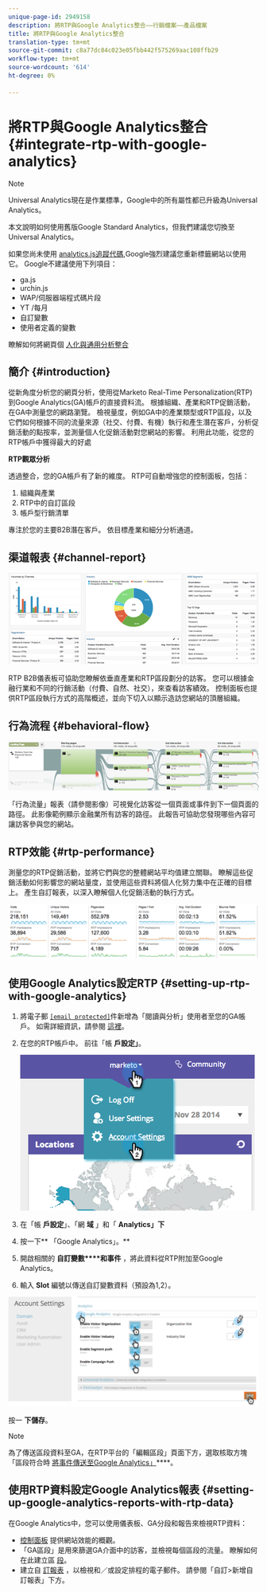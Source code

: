```yaml
---
unique-page-id: 2949158
description: 將RTP與Google Analytics整合——行銷檔案——產品檔案
title: 將RTP與Google Analytics整合
translation-type: tm+mt
source-git-commit: c8a77dc84c023e05fbb442f575269aac108ffb29
workflow-type: tm+mt
source-wordcount: '614'
ht-degree: 0%

---
```



# 將RTP與Google Analytics整合 {#integrate-rtp-with-google-analytics}

>[!NOTE]
>
>Universal Analytics現在是作業標準，Google中的所有屬性都已升級為Universal Analytics。
>
>本文說明如何使用舊版Google Standard Analytics，但我們建議您切換至Universal Analytics。
>
>如果您尚未使用 [analytics.js追蹤代碼](https://developers.google.com/analytics/devguides/collection/analyticsjs/),Google強烈建議您重新標籤網站以使用它。 Google不建議使用下列項目：
>
>* ga.js
>* urchin.js
>* WAP/伺服器端程式碼片段
>* YT /每月
>* 自訂變數
>* 使用者定義的變數

>
>
瞭解如何將網頁個 [人化與通用分析整合](integrate-rtp-with-google-universal-analytics.md)

## 簡介 {#introduction}

從新角度分析您的網頁分析，使用從Marketo Real-Time Personalization(RTP)到Google Analytics(GA)帳戶的直接資料流。 根據組織、產業和RTP促銷活動，在GA中測量您的網路瀏覽。 檢視量度，例如GA中的產業類型或RTP區段，以及它們如何根據不同的流量來源（社交、付費、有機）執行和產生潛在客戶，分析促銷活動的點按率，並測量個人化促銷活動對您網站的影響。 利用此功能，從您的RTP帳戶中獲得最大的好處

**RTP觀眾分析**

透過整合，您的GA帳戶有了新的維度。 RTP可自動增強您的控制面板，包括：

1. 組織與產業
1. RTP中的自訂區段
1. 帳戶型行銷清單

專注於您的主要B2B潛在客戶。 依目標產業和細分分析通道。

## 渠道報表 {#channel-report}

![](assets/image2014-11-28-16-3a39-3a28.png)

RTP B2B儀表板可協助您瞭解依垂直產業和RTP區段劃分的訪客。 您可以根據金融行業和不同的行銷活動（付費、自然、社交），來查看訪客績效。 控制面板也提供RTP區段執行方式的高階概述，並向下切入以顯示造訪您網站的頂層組織。

## 行為流程 {#behavioral-flow}

![](assets/image2014-11-28-16-3a40-3a43.png)

「行為流量」報表（請參閱影像）可視覺化訪客從一個頁面或事件到下一個頁面的路徑。 此影像範例顯示金融業所有訪客的路徑。 此報告可協助您發現哪些內容可讓訪客參與您的網站。

## RTP效能 {#rtp-performance}

測量您的RTP促銷活動，並將它們與您的整體網站平均值建立關聯。 瞭解這些促銷活動如何影響您的網站量度，並使用這些資料將個人化努力集中在正確的目標上。 產生自訂報表，以深入瞭解個人化促銷活動的執行方式。

![](assets/image2014-11-28-16-3a47-3a0.png)

## 使用Google Analytics設定RTP {#setting-up-rtp-with-google-analytics}

1. 將電子郵 [`[email protected]`](http://docs.marketo.com/cdn-cgi/l/email-protection#0674727628616734466b67746d6372692865696b)件新增為「閱讀與分析」使用者至您的GA帳戶。 如需詳細資訊，請參閱 [這裡](https://support.google.com/analytics/answer/2884495?hl=en)。
1. 在您的RTP帳戶中。 前往「帳 **戶設定」**。

   ![](assets/image2014-11-28-16-3a54-3a40.png)

1. 在「帳 **戶設定**」、「網 **域** 」和「 **Analytics」下**
1. 按一下** 「Google Analytics」。**
1. 開啟相關的 **自訂變數****和事件** ，將此資料從RTP附加至Google Analytics。
1. 輸入 **Slot** 編號以傳送自訂變數資料（預設為1,2）。

![](assets/image2014-11-28-17-3a0-3a17.png)

按一 **下儲存**。

>[!NOTE]
>
>為了傳送區段資料至GA，在RTP平台的「編輯區段」頁面下方，選取核取方塊「區段符合時 [將事件傳送至Google Analytics」](/help/marketo/product-docs/web-personalization/using-web-segments/create-a-basic-web-segment.md)****。

## 使用RTP資料設定Google Analytics報表 {#setting-up-google-analytics-reports-with-rtp-data}

在Google Analytics中，您可以使用儀表板、GA分段和報告來檢視RTP資料：

* [控制面板](https://support.google.com/analytics/answer/1068216?hl=en) 提供網站效能的概觀。
* 「GA區段」是用來篩選GA介面中的訪客，並檢視每個區段的流量。 瞭解如何在此建立區 [段](https://support.google.com/analytics/answer/3124493?hl=en)。
* 建立自 [訂報表](https://support.google.com/analytics/answer/1033013?hl=en) ，以檢視和／或設定排程的電子郵件。 請參閱「自訂>新增自訂報表」下方。
